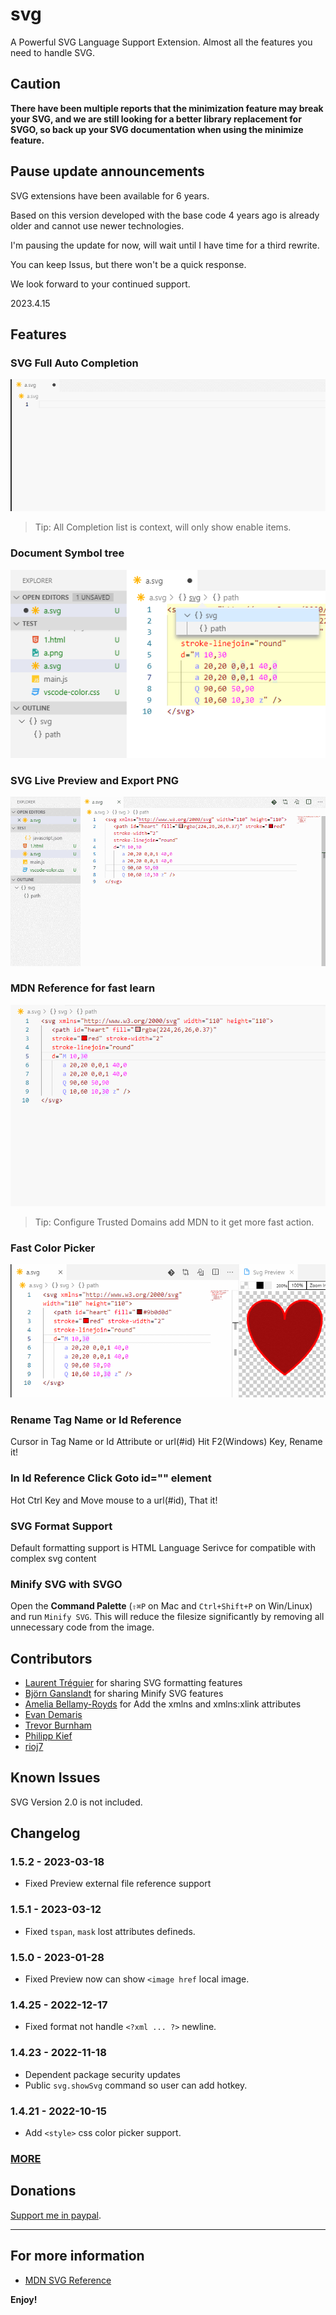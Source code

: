 # svg

A Powerful SVG Language Support Extension.
Almost all the features you need to handle SVG.

## Caution

**There have been multiple reports that the minimization feature may break your SVG, and we are still looking for a better library replacement for SVGO, so back up your SVG documentation when using the minimize feature.**

## Pause update announcements

SVG extensions have been available for 6 years.

Based on this version developed with the base code 4 years ago is already older and cannot use newer technologies.

I'm pausing the update for now, will wait until I have time for a third rewrite.

You can keep Issus, but there won't be a quick response.

We look forward to your continued support.

2023.4.15

## Features

### SVG Full Auto Completion

![feature 1](images/f1s.gif)

> Tip: All Completion list is context, will only show enable items.

### Document Symbol tree

![feature 2](images/f3.png)

### SVG Live Preview and Export PNG

![feature 3](images/f2s.gif)

### MDN Reference for fast learn

![feature 4](images/f3s.gif)

> Tip: Configure Trusted Domains add MDN to it get more fast action.

### Fast Color Picker

![feature 4](images/f4s.gif)

### Rename Tag Name or Id Reference

Cursor in Tag Name or Id Attribute or url(#id) Hit F2(Windows) Key, Rename it!

### In Id Reference Click Goto id="" element

Hot Ctrl Key and Move mouse to a url(#id), That it!

### SVG Format Support

Default formatting support is HTML Language Serivce for compatible with complex svg content

### Minify SVG with SVGO

Open the **Command Palette** (`⇧⌘P` on Mac and `Ctrl+Shift+P` on Win/Linux) and run `Minify SVG`. This will reduce the filesize significantly by removing all unnecessary code from the image.

## Contributors

* [Laurent Tréguier](https://github.com/LaurentTreguier) for sharing SVG formatting features
* [Björn Ganslandt](https://github.com/Ansimorph) for sharing Minify SVG features
* [Amelia Bellamy-Royds](https://github.com/AmeliaBR) for Add the xmlns and xmlns:xlink attributes
* [Evan Demaris](https://github.com/evandemaris)
* [Trevor Burnham](https://github.com/TrevorBurnham)
* [Philipp Kief](https://github.com/PKief)
* [rioj7](https://github.com/rioj7)

## Known Issues

SVG Version 2.0 is not included.

## Changelog

### 1.5.2 - 2023-03-18

* Fixed Preview external file reference support

### 1.5.1 - 2023-03-12

* Fixed `tspan`, `mask` lost attributes defineds.

### 1.5.0 - 2023-01-28

* Fixed Preview now can show `<image href` local image.

### 1.4.25 - 2022-12-17

* Fixed format not handle `<?xml ... ?>` newline.

### 1.4.23 - 2022-11-18

* Dependent package security updates
* Public `svg.showSvg` command so user can add hotkey.

### 1.4.21 - 2022-10-15

* Add `<style>` css color picker support.

### [MORE](Changelog.md)

## Donations

[Support me in paypal](https://www.paypal.me/jockli).

-----------------------------------------------------------------------------------------------------------

## For more information

* [MDN SVG Reference](https://developer.mozilla.org/en-US/docs/Web/SVG)

**Enjoy!**
